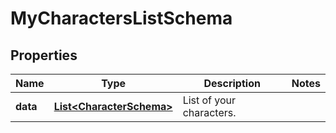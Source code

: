 

# MyCharactersListSchema


## Properties

| Name | Type | Description | Notes |
|------------ | ------------- | ------------- | -------------|
|**data** | [**List&lt;CharacterSchema&gt;**](CharacterSchema.md) | List of your characters. |  |



